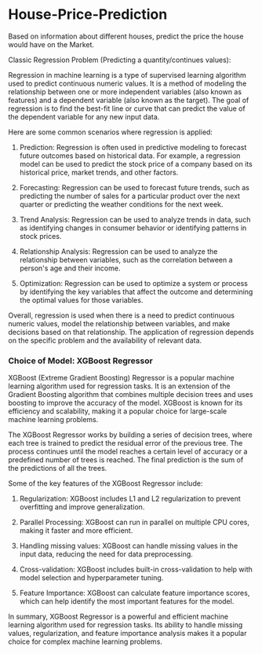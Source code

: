 # House-Price-Prediction
Based on information about different houses, predict the price the house would have on the Market.

Classic Regression Problem (Predicting a quantity/continues values): 

Regression in machine learning is a type of supervised learning algorithm used to predict continuous numeric values. It is a method of modeling the relationship between one or more independent variables (also known as features) and a dependent variable (also known as the target). The goal of regression is to find the best-fit line or curve that can predict the value of the dependent variable for any new input data.

Here are some common scenarios where regression is applied:

1. Prediction: Regression is often used in predictive modeling to forecast future outcomes based on historical data. For example, a regression model can be used to predict the stock price of a company based on its historical price, market trends, and other factors.

2. Forecasting: Regression can be used to forecast future trends, such as predicting the number of sales for a particular product over the next quarter or predicting the weather conditions for the next week.

3. Trend Analysis: Regression can be used to analyze trends in data, such as identifying changes in consumer behavior or identifying patterns in stock prices.

4. Relationship Analysis: Regression can be used to analyze the relationship between variables, such as the correlation between a person's age and their income.

5. Optimization: Regression can be used to optimize a system or process by identifying the key variables that affect the outcome and determining the optimal values for those variables.

Overall, regression is used when there is a need to predict continuous numeric values, model the relationship between variables, and make decisions based on that relationship. The application of regression depends on the specific problem and the availability of relevant data.

### Choice of Model: XGBoost Regressor

XGBoost (Extreme Gradient Boosting) Regressor is a popular machine learning algorithm used for regression tasks. It is an extension of the Gradient Boosting algorithm that combines multiple decision trees and uses boosting to improve the accuracy of the model. XGBoost is known for its efficiency and scalability, making it a popular choice for large-scale machine learning problems.

The XGBoost Regressor works by building a series of decision trees, where each tree is trained to predict the residual error of the previous tree. The process continues until the model reaches a certain level of accuracy or a predefined number of trees is reached. The final prediction is the sum of the predictions of all the trees.

Some of the key features of the XGBoost Regressor include:

1. Regularization: XGBoost includes L1 and L2 regularization to prevent overfitting and improve generalization.

2. Parallel Processing: XGBoost can run in parallel on multiple CPU cores, making it faster and more efficient.

3. Handling missing values: XGBoost can handle missing values in the input data, reducing the need for data preprocessing.

4. Cross-validation: XGBoost includes built-in cross-validation to help with model selection and hyperparameter tuning.

5. Feature Importance: XGBoost can calculate feature importance scores, which can help identify the most important features for the model.

In summary, XGBoost Regressor is a powerful and efficient machine learning algorithm used for regression tasks. Its ability to handle missing values, regularization, and feature importance analysis makes it a popular choice for complex machine learning problems.
